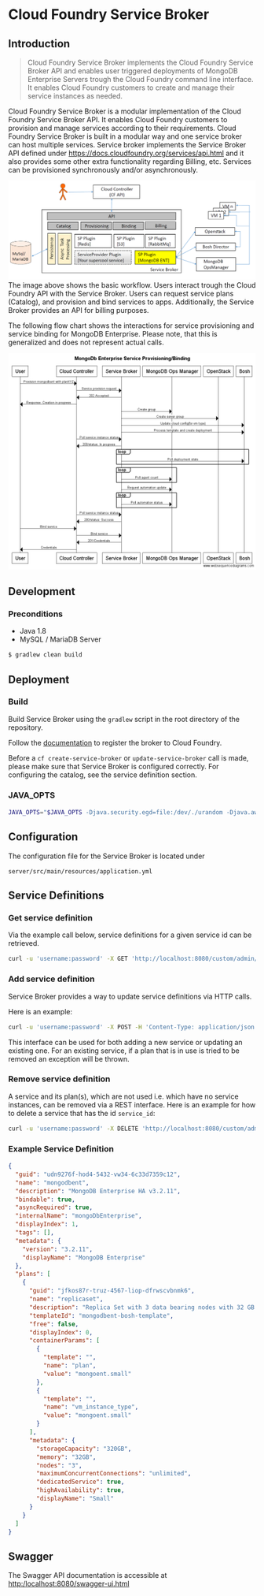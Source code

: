 # Cloud Foundry Service Broker

## Introduction

> Cloud Foundry Service Broker implements the Cloud Foundry Service Broker API and enables user triggered deployments of MongoDB Enterprise Servers trough the Cloud Foundry command line interface. It enables Cloud Foundry customers to create and manage their service instances as needed.

Cloud Foundry Service Broker is a modular implementation of the Cloud Foundry Service Broker API. It enables Cloud Foundry customers to provision and manage services according to their requirements.
Cloud Foundry Service Broker is built in a modular way and one service broker can host multiple services.
Service broker implements the Service Broker API defined under <https://docs.cloudfoundry.org/services/api.html> and it also provides some other extra functionality regarding Billing, etc.
Services can be provisioned synchronously and/or asynchronously.

![Service Broker](./img/SB.png)
The image above shows the basic workflow.
Users interact trough the Cloud Foundry API with the Service Broker.
Users can request service plans (Catalog), and provision and bind services to apps. Additionally, the Service Broker provides an API for billing purposes.

The following flow chart shows the interactions for service provisioning and service binding for MongoDB Enterprise. Please note, that this is generalized and does not represent actual calls.

![flow chart](./img/MongoDB-Enterprise_ServiceProvisioning-Binding.png)

## Development

### Preconditions

- Java 1.8
- MySQL / MariaDB Server



```bash
$ gradlew clean build
```

## Deployment

### Build

Build Service Broker using the `gradlew` script in the root directory of the repository.

Follow the [documentation](http://docs.cloudfoundry.org/services/managing-service-brokers.html) to register the broker
to Cloud Foundry.

Before a `cf create-service-broker` or `update-service-broker` call is made, please make sure that Service Broker is configured correctly.
For configuring the catalog, see the service definition section.

### JAVA_OPTS

```bash
JAVA_OPTS="$JAVA_OPTS -Djava.security.egd=file:/dev/./urandom -Djava.awt.headless=true -Xmx2048m -XX:MaxPermSize=1024m -XX:+UseConcMarkSweepGC"
```

## Configuration

The configuration file for the Service Broker is located under

```
server/src/main/resources/application.yml
```

## Service Definitions

### Get service definition

Via the example call below, service definitions for a given service id can be retrieved.

```bash
curl -u 'username:password' -X GET 'http://localhost:8080/custom/admin/service-definition/{service_id}'
```

### Add service definition

Service Broker provides a way to update service definitions via HTTP calls.

Here is an example:

```bash
curl -u 'username:password' -X POST -H 'Content-Type: application/json' --data-binary '@path/to/definition/file' 'http://localhost:8080/custom/admin/service-definition/{service_id}'
```

This interface can be used for both adding a new service or updating an existing one. For an existing service, if a plan that is in use is tried to be removed an exception will be thrown.

### Remove service definition

A service and its plan(s), which are not used i.e. which have no service instances, can be removed via a REST interface.
Here is an example for how to delete a service that has the id `service_id`:

```bash
curl -u 'username:password' -X DELETE 'http://localhost:8080/custom/admin/service-definition/{service_id}'
```

### Example Service Definition

```json
{
  "guid": "udn9276f-hod4-5432-vw34-6c33d7359c12",
  "name": "mongodbent",
  "description": "MongoDB Enterprise HA v3.2.11",
  "bindable": true,
  "asyncRequired": true,
  "internalName": "mongoDbEnterprise",
  "displayIndex": 1,
  "tags": [],
  "metadata": {
    "version": "3.2.11",
    "displayName": "MongoDB Enterprise"
  },
  "plans": [
    {
      "guid": "jfkos87r-truz-4567-liop-dfrwscvbnmk6",
      "name": "replicaset",
      "description": "Replica Set with 3 data bearing nodes with 32 GB memory, 320 GB storage, unlimited concurrent connections",
      "templateId": "mongodbent-bosh-template",
      "free": false,
      "displayIndex": 0,
      "containerParams": [
        {
          "template": "",
          "name": "plan",
          "value": "mongoent.small"
        },
        {
          "template": "",
          "name": "vm_instance_type",
          "value": "mongoent.small"
        }
      ],
      "metadata": {
        "storageCapacity": "320GB",
        "memory": "32GB",
        "nodes": "3",
        "maximumConcurrentConnections": "unlimited",
        "dedicatedService": true,
        "highAvailability": true,
        "displayName": "Small"
      }
    }
  ]
}
```

## Swagger

The Swagger API documentation is accessible at <http:/localhost:8080/swagger-ui.html>
